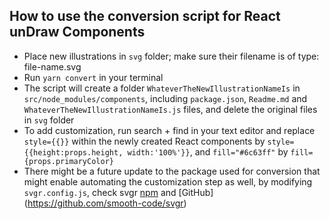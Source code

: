 ## How to use the conversion script for React unDraw Components

* Place new illustrations in `svg` folder; make sure their filename is of type: file-name.svg
* Run `yarn convert` in your terminal
* The script will create a folder `WhateverTheNewIllustrationNameIs` in `src/node_modules/components`, including `package.json`, `Readme.md` and `WhateverTheNewIllustrationNameIs.js` files, and delete the original files in `svg` folder
* To add customization, run search + find in your text editor and replace `style={{}}` within the newly created React components by `style={{height:props.height, width:'100%'}}`, and `fill="#6c63ff"` by `fill={props.primaryColor}`
* There might be a future update to the package used for conversion that might enable automating the customization step as well, by modifying `svgr.config.js`, check svgr [npm](https://www.npmjs.com/package/svgr/v/1.4.0) and [GitHub] (https://github.com/smooth-code/svgr)

